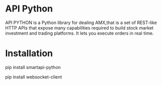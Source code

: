 # API Python
API PYTHON is a Python library for dealing AMX,that is a set of REST-like HTTP APIs that expose many capabilities required to build stock market investment and trading platforms. 
It lets you execute orders in real time.

# Installation
pip install smartapi-python

pip install websocket-client
